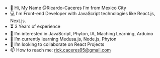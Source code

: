 - 👋 Hi, My Name @Ricardo-Caceres I'm from Mexico City
- 💻 I'm Front-end Developer with JavaScript technologies like React.js, Next.js.
- ⏳ 3 Years of experience
- 👀 I’m interested in JavaScript, Phyton, IA, Maching Learning, Arduino
- 🌱 I’m currently learning Medusa.js, Node.js, Phyton
- 💞️ I’m looking to collaborate on React Projects
- 📫 How to reach me: rick.caceres95@gmail.com

<!---
Ricardo-Caceres/Ricardo-Caceres is a ✨ special ✨ repository because its `README.md` (this file) appears on your GitHub profile.
You can click the Preview link to take a look at your changes.
--->
